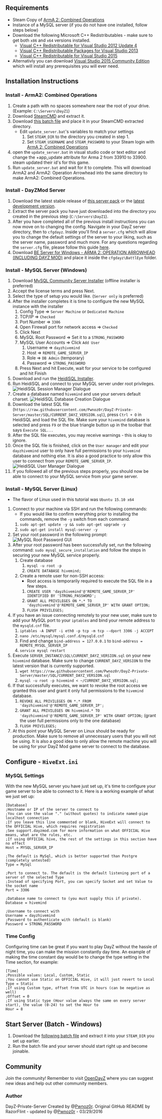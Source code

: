 ## Requirements
* Steam Copy of [ArmA 2: Combined Operations](http://store.steampowered.com/sub/4639/)
* Instance of a MySQL server (if you do not have one installed, follow steps below)
* Download the following Microsoft C++ Redistributables - make sure to get both `x86` and `x64` versions installed.
	* [Visual C++ Redistributable for Visual Studio 2012 Update 4](https://www.microsoft.com/en-us/download/details.aspx?id=30679)
	* [Visual C++ Redistributable Packages for Visual Studio 2013](https://www.microsoft.com/en-us/download/details.aspx?id=40784)
	* [Visual C++ Redistributable for Visual Studio 2015](https://www.microsoft.com/en-us/download/details.aspx?id=48145)
* Alternativly you can download [Visual Studio 2015 Community Edition](https://www.visualstudio.com/en-us/products/visual-studio-community-vs.aspx) which will install any prerequisites you will ever need.

## Installation Instructions
### Install - ArmA2: Combined Operations
1. Create a path with no spaces somewhere near the root of your drive. (Example: `C:\Servers\DayZ1`)
2. Download [SteamCMD](https://steamcdn-a.akamaihd.net/client/installer/steamcmd.zip) and extract it.
3. Download [this batch file](https://rainier.tech/games/dayzmod/update_server.bat) and place it in your SteamCMD extracted directory.
	* Edit `update_server.bat`'s variables to match your settings
		1. Set `STEAM_DIR` to the directory you created in step 1.
		2. Set `STEAM_USERNAME` and `STEAM_PASSWORD` to your Steam login with [ArmA 2: Combined Operations](http://store.steampowered.com/sub/4639)
4. open the `update_server.bat` in visual studio code or text editor and change the +app_update attribute for Arma 2 from 33910 to 33900. steam updated their id's for this game.
5. Run `update_server.bat` and wait for it to complete. This will download ArmA2 and ArmA2: Operation Arrowhead into the same directory to make ArmA2: Combined Operations.
### Install - DayZMod Server
1. Download the latest stable release of [this server pack](https://github.com/Pwnoz0r/DayZ-Private-Server/releases) or the [latest development version](https://github.com/Pwnoz0r/DayZ-Private-Server/archive/master.zip).
2. Extract the server pack you have just downloaded into the directory you created in the previous step (`C:\Servers\DayZ1`).
3. After you have completed all of the previous install instructions you can now move on to changing the config. Navigate in your DayZ server directory, then to `cfgdayz`. Inside you'll find a `server.cfg` which will allow you to change the default settings of the server to your liking, such as the server name, password and much more. For any questions regarding the `server.cfg` file, please follow this guide [here](https://community.bistudio.com/wiki/server.cfg).
4. Download [BE Server for Windows - ARMA 2: OPERATION ARROWHEAD (INCLUDING DAYZ MOD)](http://www.battleye.com/downloads) and place it inside the `cfgdayz\BattlEye` folder.

### Install - MySQL Server (Windows)
1. Download [MySQL Community Server Installer](http://dev.mysql.com/downloads/windows/installer) (offline installer is preferred)
2. Accept the license terms and press Next.
3. Select the type of setup you would like. (`Server only` is preferred)
4. After the installer completes it is time to configure the new MySQL instance with the installer
	1. Config Type => `Server Machine` or `Dedicated Machine`
	2. TCP/IP => `Checked`
	3. Port Number => `3306`
	4. Open Firewall port for network access => `Checked`
	5. Click Next
	6. MySQL Root Password => Set it to a `STRONG_PASSWORD`
	7. MySQL User Accounts => Click `Add User`
		1. Username => `dayzhivemind`
		2. Host => `REMOTE_GAME_SERVER_IP`
		3. Role => `DB Admin` (temporary)
		4. Password => `STRONG_PASSWORD`
	8. Press Next and hit Execute, wait for your service to be configured and hit Finish
5. Download and run the [HeidiSQL Installer](http://www.heidisql.com/download.php).
6. Run HeidiSQL and connect to your MySQL server under root privileges. ![HeidiSQL Session Manager Dialogue](http://i.imgur.com/zWhS5ZI.png)
7. Create a database named `hivemind` and use your servers default charset. ![HeidiSQL Database Creation Dialogue](http://i.imgur.com/MetaFxT.png)
8. Download the latest SQL file (`https://raw.githubusercontent.com/Pwnoz0r/DayZ-Private-Server/master/SQL/CURRENT_DAYZ_VERSION.sql`), press `Ctrl + O` in HeidiSQL and load the SQL file. Make sure your `hivemind` database is selected and press `F9` or the blue triangle button up in the toolbar that says `Execute SQL...`
9. After the SQL file executes, you may receive warnings - this is okay to ignore.
10. Once the SQL file is finished, click on the `User manager` and edit your `dayzhivemind` user to only have full permissions to your `hivemind` database and nothing else. It is also a good practice to only allow this user to connect from your `REMOTE_GAME_SERVER_IP`. ![HeidiSQL User Manager Dialogue](http://i.imgur.com/ARIdCAO.png)
11. If you followed all of the previous steps properly, you should now be able to connect to your MySQL service from your game server.

### Install - MySQL Server (Linux)
* The flavor of Linux used in this tutorial was `Ubuntu 15.10 x64`
1. Connect to your machine via SSH and run the following commands:
	* If you would like to confirm everything prior to installing the commands, remove the `-y` switch from each command.
	1. `sudo apt-get update -y && sudo apt-get upgrade -y`
	2. `sudo apt-get install mysql-server -y`
2. Set your root password in the following prompt:
	![MySQL Root Password GUI](http://i.imgur.com/sjhvQcz.png)
3. After your root password has been successfully set, run the following command: `sudo mysql_secure_installation` and follow the steps in securing your new MySQL service properly.
	1. Create database
		1. `mysql -u root -p`
		2. `CREATE DATABASE hivemind;`
	2. Create a remote user for non-SSH access:
		* Root access is temporarily required to execute the SQL file in a few steps.
		1. `CREATE USER 'dayzhivemind'@'REMOTE_GAME_SERVER_IP' IDENTIFIED BY 'STRONG_PASSWORD';`
		2. `GRANT ALL PRIVILEGES ON *.* TO 'dayzhivemind'@'REMOTE_GAME_SERVER_IP' WITH GRANT OPTION;`
		3. `FLUSH PRIVILEGES;`
4.  If you have an issue connecting remotely to your new user, make sure to add your MySQL port to your `iptables` and bind your remote address to the `mysqld.cnf` file.
	1. `iptables -A INPUT -i eth0 -p tcp -m tcp --dport 3306 -j ACCEPT`
	2. `nano /etc/mysql/mysql.conf.d/mysqld.cnf`
	3. Find and change `bind-address = 127.0.0.1` to `bind-address = REMOTE_MYSQL_SERVER_IP`
	4. `service mysql restart`
5. Execute `SERVER_INSTANCE\SQL\CURRENT_DAYZ_VERSION.sql` on your new `hivemind` database. Make sure to change `CURRENT_DAYZ_VERSION` to the latest version that is currently supported.
	1. `wget https://raw.githubusercontent.com/Pwnoz0r/DayZ-Private-Server/master/SQL/CURRENT_DAYZ_VERSION.sql`
	2. `mysql -u root -p hivemind < ~/CURRENT_DAYZ_VERSION.sql;`
6. If that successfully executes, we want to revoke the root access we granted this user and grant it only full permissions to the `hivemind` database.
	1. `REVOKE ALL PRIVILEGES ON *.* FROM 'dayzhivemind'@'REMOTE_GAME_SERVER_IP';`
	2. `GRANT ALL PRIVILEGES ON hivemind.* TO 'dayzhivemind'@'REMOTE_GAME_SERVER_IP' WITH GRANT OPTION;` (grant the user full permissions only to the one database)
	3. `FLUSH PRIVILEGES;`
7. At this point your MySQL Server on Linux should be ready for production. Make sure to remove all unnecessary users that you will not be using. It is also a good idea to only allow the remote machine you will be using for your DayZ Mod game server to connect to the database.

## Configure - `HiveExt.ini`
### MySQL Settings
With the new MySQL server you have just set up, it's time to configure your game server to be able to connect to it. Here is a working example of what we just set up:
```
[Database]
;Hostname or IP of the server to connect to
;You can use the value "." (without quotes) to indicate named-pipe localhost connection
;If you leave this line commented or blank, HiveExt will connect to the OFFICIAL Hive, which requires registration
;See support.dayzmod.com for more information on what OFFICIAL Hive means, what are the rules, etc.
;If using OFFICIAL hive, the rest of the settings in this section have no effect
Host = MYSQL_SERVER_IP

;The default is MySql, which is better supported than Postgre (completely untested)
Type = MySql

;Port to connect to. The default is the default listening port of a server of the selected Type
;Instead of specifying Port, you can specify Socket and set Value to the socket name
Port = 3306

;Database name to connect to (you must supply this if private).
Database = hivemind

;Username to connect with
Username = dayzhivemind
;Password to authenticate with (default is blank)
Password = STRONG_PASSWORD
```
### Time Config
Configuring time can be great if you want to play DayZ without the hassle of night time, you can make the mission constantly day time. An example of making the time constant day would be to change the type setting in the Time section, for example:
```
[Time]
;Possible values: Local, Custom, Static
;You cannot use Static on OFFICIAL Hive, it will just revert to Local
Type = Static
;If using Custom type, offset from UTC in hours (can be negative as well)
;Offset = 0
;If using Static type (Hour value always the same on every server start), the value (0-24) to set the Hour to
Hour = 8
```

## Start Server (Batch - Windows)
1. Download the [following batch file](https://rainier.tech/games/dayzmod/start_server.bat) and extract it into your `STEAM_DIR` you set up earlier.
2. Run the batch file and your server should start right up and become joinable.
    
## Community
Join the community! Remember to visit [OpenDayZ](http://opendayz.net) where you can suggest new ideas and help out other community members.
### Author
DayZ-Private-Server Created by @[Pwnoz0r](https://github.com/Pwnoz0r). Original GitHub README by RazorFlint - updated by @[Pwnoz0r](https://github.com/Pwnoz0r) - 03/29/2016
